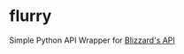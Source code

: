 # flurry

Simple Python API Wrapper for [Blizzard's API](https://develop.battle.net/documentation/)
